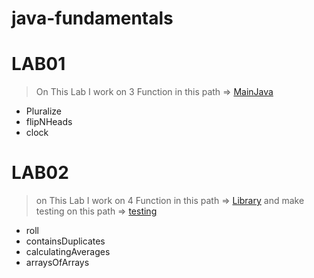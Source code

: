 # java-fundamentals

# **LAB01**
> On This Lab I work on 3 Function in this path => [MainJava](./basics/Main.java) 
- Pluralize
- flipNHeads
- clock

# **LAB02**
>on This Lab I work on 4 Function in this path => [Library](./basiclibrary/Library.java)
> and make testing on this path => [testing](./basiclibrary/LibraryTest.java)

- roll
- containsDuplicates
- calculatingAverages
- arraysOfArrays